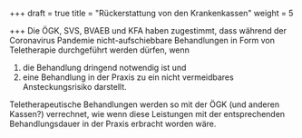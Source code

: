 +++
draft = true
title = "Rückerstattung von den Krankenkassen"
weight = 5

+++
Die ÖGK, SVS, BVAEB und KFA haben zugestimmt, dass während der Coronavirus Pandemie nicht-aufschiebbare Behandlungen in Form von Teletherapie durchgeführt werden dürfen, wenn

1. die Behandlung dringend notwendig ist und
2. eine Behandlung in der Praxis zu ein nicht vermeidbares Ansteckungsrisiko darstellt.

<!--more-->

Teletherapeutische Behandlungen werden so mit der ÖGK (und anderen Kassen?) verrechnet, wie wenn diese Leistungen mit der entsprechenden Behandlungsdauer in der Praxis erbracht worden wäre.
